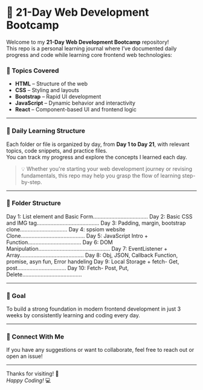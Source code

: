 # 🚀 21-Day Web Development Bootcamp

Welcome to my **21-Day Web Development Bootcamp** repository!  
This repo is a personal learning journal where I’ve documented daily progress and code while learning core frontend web technologies:

### 📘 Topics Covered
- **HTML** – Structure of the web
- **CSS** – Styling and layouts
- **Bootstrap** – Rapid UI development
- **JavaScript** – Dynamic behavior and interactivity
- **React** – Component-based UI and frontend logic

---

### 📅 Daily Learning Structure

Each folder or file is organized by day, from **Day 1 to Day 21**, with relevant topics, code snippets, and practice files.  
You can track my progress and explore the concepts I learned each day.

> 💡 Whether you're starting your web development journey or revising fundamentals, this repo may help you grasp the flow of learning step-by-step.

---

### 📂 Folder Structure
Day 1: List element and Basic Form....................................
Day 2: Basic CSS and IMG tag.........................................
Day 3: Padding, margin, bootstrap clone...............................
Day 4: spsiom website Clone..........................................
Day 5: JavaScript Intro + Function...................................
Day 6: DOM Manipulation...............................................
Day 7: EventListener + Array..........................................
Day 8: Obj, JSON, Callback Function, promise, asyn fun, Error handeling
Day 9: Local Storage + fetch- Get, post................................
Day 10: Fetch- Post, Put, Delete.......................................




---

### 🎯 Goal
To build a strong foundation in modern frontend development in just 3 weeks by consistently learning and coding every day.

---

### 🔗 Connect With Me
If you have any suggestions or want to collaborate, feel free to reach out or open an issue!

---

Thanks for visiting! 🌱  
*Happy Coding!* 💻
